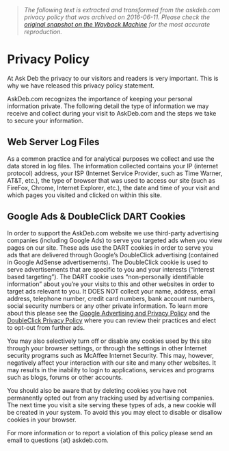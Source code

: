 > *The following text is extracted and transformed from the askdeb.com privacy policy that was archived on 2016-06-11. Please check the [original snapshot on the Wayback Machine](https://web.archive.org/web/20160611161356id_/http%3A//www.askdeb.com/privacy) for the most accurate reproduction.*

# Privacy Policy

At Ask Deb the privacy to our visitors and readers is very important. This is why we have released this privacy policy statement.

AskDeb.com recognizes the importance of keeping your personal information private. The following detail the type of information we may receive and collect during your visit to AskDeb.com and the steps we take to secure your information.

## Web Server Log Files

As a common practice and for analytical purposes we collect and use the data stored in log files. The information collected contains your IP (internet protocol) address, your ISP (Internet Service Provider, such as Time Warner, AT&T, etc.), the type of browser that was used to access our site (such as FireFox, Chrome, Internet Explorer, etc.), the date and time of your visit and which pages you visited and clicked on within this site.

## Google Ads & DoubleClick DART Cookies

In order to support the AskDeb.com website we use third-party advertising companies (including Google Ads) to serve you targeted ads when you view pages on our site. These ads use the DART cookies in order to serve you ads that are delivered through Google’s DoubleClick advertising (contained in Google AdSense advertisements). The DoubleClick cookie is used to serve advertisements that are specific to you and your interests (“interest based targeting”). The DART cookie uses “non-personally identifiable information” about you’re your visits to this and other websites in order to target ads relevant to you. It DOES NOT collect your name, address, email address, telephone number, credit card numbers, bank account numbers, social security numbers or any other private information. To learn more about this please see the [Google Advertising and Privacy Policy](http://www.google.com/policies/privacy/) and the [DoubleClick Privacy Policy](http://www.google.com/doubleclick/) where you can review their practices and elect to opt-out from further ads.

You may also selectively turn off or disable any cookies used by this site through your browser settings, or through the settings in other Internet security programs such as McAffee Internet Security. This may, however, negatively affect your interaction with our site and many other websites. It may results in the inability to login to applications, services and programs such as blogs, forums or other accounts.

You should also be aware that by deleting cookies you have not permanently opted out from any tracking used by advertising companies. The next time you visit a site serving these types of ads, a new cookie will be created in your system. To avoid this you may elect to disable or disallow cookies in your browser.

For more information or to report a violation of this policy please send an email to questions {at} askdeb.com.
